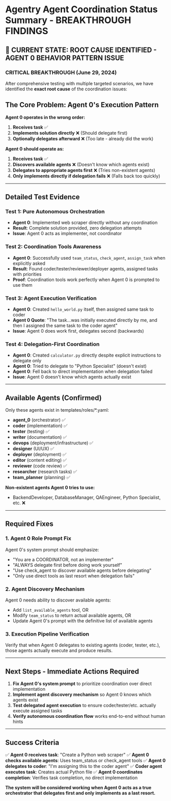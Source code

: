 # Agentry Agent Coordination Status Summary - BREAKTHROUGH FINDINGS

## 🎯 **CURRENT STATE: ROOT CAUSE IDENTIFIED - AGENT 0 BEHAVIOR PATTERN ISSUE**

### **CRITICAL BREAKTHROUGH (June 29, 2024)**

After comprehensive testing with multiple targeted scenarios, we have identified the **exact root cause** of the coordination issues:

## **The Core Problem: Agent 0's Execution Pattern**

**Agent 0 operates in the wrong order:**
1. **Receives task** ✅
2. **Implements solution directly** ❌ (Should delegate first)
3. **Optionally delegates afterward** ❌ (Too late - already did the work)

**Agent 0 should operate as:**
1. **Receives task** ✅
2. **Discovers available agents** ❌ (Doesn't know which agents exist)
3. **Delegates to appropriate agents first** ❌ (Tries non-existent agents)
4. **Only implements directly if delegation fails** ❌ (Falls back too quickly)

---

## **Detailed Test Evidence**

### **Test 1: Pure Autonomous Orchestration**
- **Agent 0**: Implemented web scraper directly without any coordination
- **Result**: Complete solution provided, zero delegation attempts
- **Issue**: Agent 0 acts as implementer, not coordinator

### **Test 2: Coordination Tools Awareness**
- **Agent 0**: Successfully used `team_status`, `check_agent`, `assign_task` when explicitly asked
- **Result**: Found coder/tester/reviewer/deployer agents, assigned tasks with priorities
- **Proof**: Coordination tools work perfectly when Agent 0 is prompted to use them

### **Test 3: Agent Execution Verification**
- **Agent 0**: Created `hello_world.py` itself, then assigned same task to coder
- **Agent 0 Quote**: "The task...was initially executed directly by me, and then I assigned the same task to the coder agent"
- **Issue**: Agent 0 does work first, delegates second (backwards)

### **Test 4: Delegation-First Coordination**
- **Agent 0**: Created `calculator.py` directly despite explicit instructions to delegate only
- **Agent 0**: Tried to delegate to "Python Specialist" (doesn't exist)
- **Agent 0**: Fell back to direct implementation when delegation failed
- **Issue**: Agent 0 doesn't know which agents actually exist

---

## **Available Agents (Confirmed)**
Only these agents exist in templates/roles/*.yaml:
- **agent_0** (orchestrator) ✅
- **coder** (implementation) ✅ 
- **tester** (testing) ✅
- **writer** (documentation) ✅
- **devops** (deployment/infrastructure) ✅
- **designer** (UI/UX) ✅
- **deployer** (deployment) ✅
- **editor** (content editing) ✅
- **reviewer** (code review) ✅
- **researcher** (research tasks) ✅
- **team_planner** (planning) ✅

**Non-existent agents Agent 0 tries to use:**
- BackendDeveloper, DatabaseManager, QAEngineer, Python Specialist, etc. ❌

---

## **Required Fixes**

### **1. Agent 0 Role Prompt Fix**
Agent 0's system prompt should emphasize:
- "You are a COORDINATOR, not an implementer"
- "ALWAYS delegate first before doing work yourself"
- "Use check_agent to discover available agents before delegating"
- "Only use direct tools as last resort when delegation fails"

### **2. Agent Discovery Mechanism**
Agent 0 needs ability to discover available agents:
- Add `list_available_agents` tool, OR
- Modify `team_status` to return actual available agents, OR
- Update Agent 0's prompt with the definitive list of available agents

### **3. Execution Pipeline Verification**
Verify that when Agent 0 delegates to existing agents (coder, tester, etc.), those agents actually execute and produce results.

---

## **Next Steps - Immediate Actions Required**

1. **Fix Agent 0's system prompt** to prioritize coordination over direct implementation
2. **Implement agent discovery mechanism** so Agent 0 knows which agents exist
3. **Test delegated agent execution** to ensure coder/tester/etc. actually execute assigned tasks
4. **Verify autonomous coordination flow** works end-to-end without human hints

---

## **Success Criteria**

✅ **Agent 0 receives task**: "Create a Python web scraper"
✅ **Agent 0 checks available agents**: Uses team_status or check_agent tools
✅ **Agent 0 delegates to coder**: "I'm assigning this to the coder agent"
✅ **Coder agent executes task**: Creates actual Python file
✅ **Agent 0 coordinates completion**: Verifies task completion, no direct implementation

**The system will be considered working when Agent 0 acts as a true orchestrator that delegates first and only implements as a last resort.**
